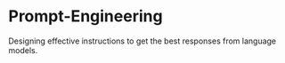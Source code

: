 # Prompt-Engineering
Designing effective instructions to get the best responses from language models.
